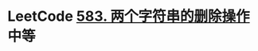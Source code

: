 # LeetCode [583. 两个字符串的删除操作](https://leetcode-cn.com/problems/delete-operation-for-two-strings/) 中等

